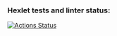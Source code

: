 ### Hexlet tests and linter status:
[![Actions Status](https://github.com/aleksmakhanoff/frontend-project-46/actions/workflows/hexlet-check.yml/badge.svg)](https://github.com/aleksmakhanoff/frontend-project-46/actions)
